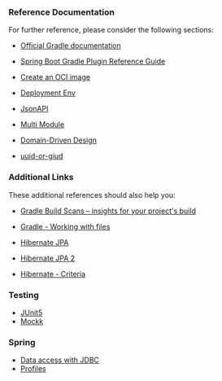### Reference Documentation
For further reference, please consider the following sections:

* [Official Gradle documentation](https://docs.gradle.org)
* [Spring Boot Gradle Plugin Reference Guide](https://docs.spring.io/spring-boot/docs/2.3.2.RELEASE/gradle-plugin/reference/html/)
* [Create an OCI image](https://docs.spring.io/spring-boot/docs/2.3.2.RELEASE/gradle-plugin/reference/html/#build-image)

 * [Deployment Env](https://en.wikipedia.org/wiki/Deployment_environment)
 * [JsonAPI](https://jsonapi.org)
 * [Multi Module](https://spring.io/guides/gs/multi-module)
 * [Domain-Driven Design](http://static.olivergierke.de/lectures/ddd-and-spring/#intro)
 * [uuid-or-giud](https://tomharrisonjr.com/uuid-or-guid-as-primary-keys-be-careful-7b2aa3dcb439)
 

### Additional Links
These additional references should also help you:

* [Gradle Build Scans – insights for your project's build](https://scans.gradle.com#gradle)
* [Gradle - Working with files](https://docs.gradle.org/current/userguide/working_with_files.html)

* [Hibernate JPA](https://vladmihalcea.com/jpa-persistence-xml/)
* [Hibernate JPA 2](https://thorben-janssen.com/hibernate-getting-started/)
* [Hibernate - Criteria](https://www.baeldung.com/hibernate-criteria-queries)

### Testing
 * [JUnit5](https://junit.org/junit5/docs/current/user-guide/)
 * [Mockk](https://mockk.io/)
 
### Spring 

* [Data access with JDBC](https://docs.spring.io/spring-framework/docs/current/spring-framework-reference/data-access.html#jdbc)
* [Profiles](https://docs.spring.io/spring-boot/docs/current/reference/html/spring-boot-features.html#boot-features-profiles)